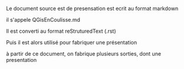 Le document source est de presensation est ecrit au format markdown

il s'appele QGisEnCoulisse.md

Il est converti au format reStruturedText (.rst)

Puis il est alors utilisé pour fabriquer une présentation

à partir de ce document, on fabrique plusieurs sorties, dont une presentation
